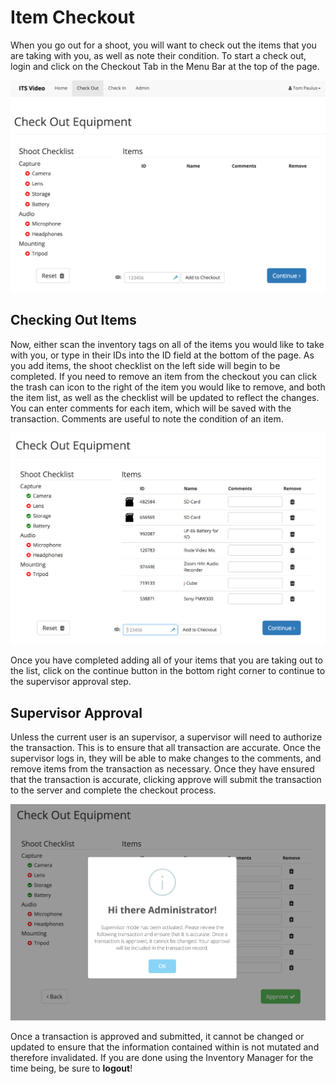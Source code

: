 # Item Checkout

When you go out for a shoot, you will want to check out the items that you are taking with you, as well as note their condition. To start a check out, login and click on the Checkout Tab in the Menu Bar at the top of the page.

![](assets/Checkout-Blank.png)

## Checking Out Items

Now, either scan the inventory tags on all of the items you would like to take with you, or type in their IDs into the ID field at the bottom of the page. As you add items, the shoot checklist on the left side will begin to be completed. If you need to remove an item from the checkout you can click the trash can icon to the right of the item you would like to remove, and both the item list, as well as the checklist will be updated to reflect the changes. You can enter comments for each item, which will be saved with the transaction. Comments are useful to note the condition of an item.

![](./assets/Checkout-Items.png)

Once you have completed adding all of your items that you are taking out to the list, click on the continue button in the bottom right corner to continue to the supervisor approval step.

## Supervisor Approval

Unless the current user is an supervisor, a supervisor will need to authorize the transaction. This is to ensure that all transaction are accurate. Once the supervisor logs in, they will be able to make changes to the comments, and remove items from the transaction as necessary. Once they have ensured that the transaction is accurate, clicking approve will submit the transaction to the server and complete the checkout process.

![](./assets/Checkout-SupCheck.png)

Once a transaction is approved and submitted, it cannot be changed or updated to ensure that the information contained within is not mutated and therefore invalidated. If you are done using the Inventory Manager for the time being, be sure to **logout**!

